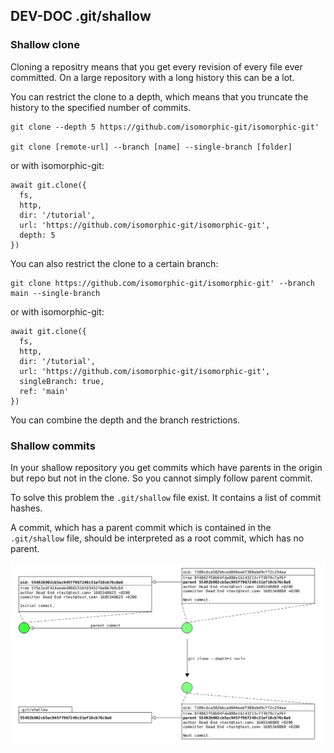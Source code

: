 ## DEV-DOC .git/shallow

### Shallow clone

Cloning a repositry means that you get every revision of every file ever committed.
On a large repository with a long history this can be a lot.

You can restrict the clone to a depth, which means that you truncate the history to
the specified number of commits.

```
git clone --depth 5 https://github.com/isomorphic-git/isomorphic-git'

git clone [remote-url] --branch [name] --single-branch [folder]
```

or with isomorphic-git:

```
await git.clone({
  fs,
  http,
  dir: '/tutorial',
  url: 'https://github.com/isomorphic-git/isomorphic-git',
  depth: 5
})
```

You can also restrict the clone to a certain branch:

```
git clone https://github.com/isomorphic-git/isomorphic-git' --branch main --single-branch
```

or with isomorphic-git:

```
await git.clone({
  fs,
  http,
  dir: '/tutorial',
  url: 'https://github.com/isomorphic-git/isomorphic-git',
  singleBranch: true,
  ref: 'main'
})
```

You can combine the depth and the branch restrictions.

### Shallow commits

In your shallow repository you get commits which have parents in the origin but repo
but not in the clone. So you cannot simply follow parent commit.

To solve this problem the `.git/shallow` file exist. It contains a list of commit hashes.

A commit, which has a parent commit which is contained in the `.git/shallow` file, should be
interpreted as a root commit, which has no parent.

![Shallow](shallow.png)
